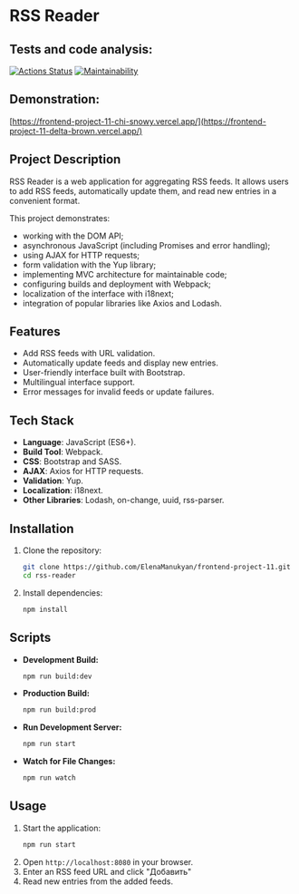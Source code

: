 # RSS Reader

## Tests and code analysis:
[![Actions Status](https://github.com/ElenaManukyan/frontend-project-11/actions/workflows/hexlet-check.yml/badge.svg)](https://github.com/ElenaManukyan/frontend-project-11/actions)
[![Maintainability](https://api.codeclimate.com/v1/badges/d575f795153d8c37a66f/maintainability)](https://codeclimate.com/github/ElenaManukyan/frontend-project-11/maintainability)
## Demonstration:
[https://frontend-project-11-chi-snowy.vercel.app/](https://frontend-project-11-delta-brown.vercel.app/)

## Project Description  
RSS Reader is a web application for aggregating RSS feeds. It allows users to add RSS feeds, automatically update them, and read new entries in a convenient format.  

This project demonstrates:  
- working with the DOM API;  
- asynchronous JavaScript (including Promises and error handling);  
- using AJAX for HTTP requests;  
- form validation with the Yup library;  
- implementing MVC architecture for maintainable code;  
- configuring builds and deployment with Webpack;  
- localization of the interface with i18next;  
- integration of popular libraries like Axios and Lodash.  

## Features  
- Add RSS feeds with URL validation.  
- Automatically update feeds and display new entries.  
- User-friendly interface built with Bootstrap.  
- Multilingual interface support.  
- Error messages for invalid feeds or update failures.  

## Tech Stack  
- **Language**: JavaScript (ES6+).  
- **Build Tool**: Webpack.  
- **CSS**: Bootstrap and SASS.  
- **AJAX**: Axios for HTTP requests.  
- **Validation**: Yup.  
- **Localization**: i18next.  
- **Other Libraries**: Lodash, on-change, uuid, rss-parser.  

## Installation  
1. Clone the repository:  
   ```bash
   git clone https://github.com/ElenaManukyan/frontend-project-11.git
   cd rss-reader

2. Install dependencies:  
   ```bash
   npm install

## Scripts
* **Development Build:**
  ```bash
  npm run build:dev

* **Production Build:**
  ```bash
  npm run build:prod

* **Run Development Server:**
  ```bash
  npm run start

* **Watch for File Changes:**
  ```bash
  npm run watch

## Usage
1. Start the application:
   ```bash
   npm run start
2. Open ```http://localhost:8080``` in your browser.
3. Enter an RSS feed URL and click "Добавить"
4. Read new entries from the added feeds.
